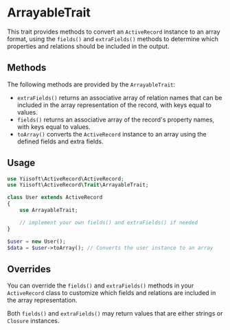# ArrayableTrait

This trait provides methods to convert an `ActiveRecord` instance to an array format, using the `fields()`
and `extraFields()` methods to determine which properties and relations should be included in the output.

## Methods

The following methods are provided by the `ArrayableTrait`:
- `extraFields()` returns an associative array of relation names that can be included in the array representation 
  of the record, with keys equal to values.
- `fields()` returns an associative array of the record's property names, with keys equal to values.
- `toArray()` converts the `ActiveRecord` instance to an array using the defined fields and extra fields.

## Usage

```php
use Yiisoft\ActiveRecord\ActiveRecord;
use Yiisoft\ActiveRecord\Trait\ArrayableTrait;

class User extends ActiveRecord
{
    use ArrayableTrait;

    // implement your own fields() and extraFields() if needed
}

$user = new User();
$data = $user->toArray(); // Converts the user instance to an array
```

## Overrides

You can override the `fields()` and `extraFields()` methods in your `ActiveRecord` class to customize which fields
and relations are included in the array representation.

Both `fields()` and `extraFields()` may return values that are either strings or `Closure` instances.
